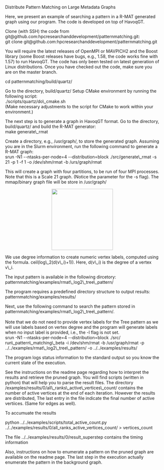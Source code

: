 <p>Distribute Pattern Matching on Large Metadata Graphs</p>

<p>Here, we present an example of searching a pattern in a R-MAT generated graph using our program. The code is developed on top of HavoqGT.</p>

<p>Clone (with SSH) the code from git@github.com:hpcresearchanddevelopment/patternmatching.git:
<br/>
git clone git@github.com:hpcresearchanddevelopment/patternmatching.git</p>

<p>You will require the latest releases of OpenMPI or MAVPICH2 and the Boost library (some Boost releases have bugs, e.g., 1.58, the code works fine with 1.57) to run HavoqGT. The code has only been tested on latest generation of Linux distributions. Once you have checked out the code, make sure you are on the master branch.</p>

cd  patternmatching/build/quartz/

<p>Go to the directory, build/quartz/
Setup CMake environment by running the following script: 
<br/>
./scripts/quartz/do\_cmake.sh
<br/>
(Make necessary adjustments to the script for CMake to work within your environment.)</p>

<p>The next step is to generate a graph in HavoqGT format. Go to the directory, build/quartz/ and build the R-MAT generator:
<br/>
make generate\_rmat</p>

<p>Create a directory, e.g., /usr/graph/, to store the generated graph. Assuming you are in the Slurm environment, run the following command to generate a R-MAT graph:
<br/>
srun -N1 --ntasks-per-node=4 --distribution=block ./src/generate\_rmat -s 21 -p 1 -f 1 -o /dev/shm/rmat -b /urs/graph/rmat
</p>

<p>This will create a graph with four partitions, to be run of four MPI processes. Note that this is a Scale 21 graph. (Notice the parameter for the -s flag). The mmap/binary graph file will be store in /usr/graph/</p>

<div align="center"><img src="https://github.com/hpcresearchanddevelopment/patternmatching/blob/master/examples/doc/tree_0011.png" width="200" height="200"></div>

<p>We use degree information to create numeric vertex labels, computed using the formula. ceil(log\_2(d(v\_i)+1)). Here, d(v\_i) is the degree of a vertex v\_i.</p>

<p>The input pattern is available in the following dircetory: patternmatching/examples/rmat\_log2\_tree\_pattern/</p>

<p>The program requires a predefined directory structure to output results: patternmatching/examples/results/ </p>

<p>Next, use the following command to search the pattern stored in patternmatching/examples/rmat\_log2\_tree\_pattern/.
<br/>
<br/>
Note that we do not need to provide vertex labels for the Tree pattern as we will use labels based on vertex degree and the program will generate labels when no input label is provided, i.e., the -l flag is not set.
<br/>
srun -N1 --ntasks-per-node=4 --distribution=block ./src/ run\_pattern\_matching\_beta -i /dev/shm/rmat -b /usr/graph/rmat -p ../../examples/rmat\_log2\_tree\_pattern/ -o ../../examples/results/
</p>

<p>The program logs status information to the standard output so you know the current state of the execution.</p>

<p>See the instructions on the readme page regarding how to interpret the results and retrieve the pruned graph. You will find scripts (written in python) that will help you to parse the result files.
The directory /examples/results/0/all\_ranks\_active\_vertices\_count/ contains the number of active vertices at the end of each iteration. However the results are distributed, 
The last entry in the file indicate the final number of active vertiices. (Same for edges as well). 

To accumuate the results 

python ../../examples/scripts/total\_active\_count.py ../../examples/results/0/all\_ranks\_active\_vertices\_count/ > vertices\_count

The file ../../examples/results/0/result\_superstep contains the timing information

</p>

<p>Also, instructions on how to enumerate a pattern on the pruned graph are available on the readme page. The last step in the execution actually enumerate the pattern in the background graph.</p>

